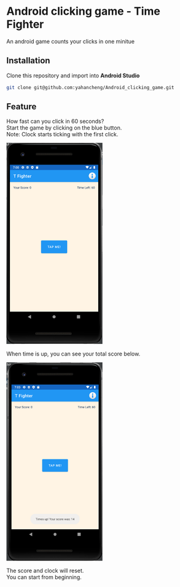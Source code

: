 # Android clicking game - Time Fighter
An android game counts your clicks in one minitue

## Installation
Clone this repository and import into **Android Studio**
```bash
git clone git@github.com:yahancheng/Android_clicking_game.git
```

## Feature
How fast can you click in 60 seconds? <br/>
Start the game by clicking on the blue button.<br/>
Note: Clock starts ticking with the first click.<br/>

<img src="https://github.com/yahancheng/Android_clicking_game/blob/main/main.png" alt="Start by clicking the button" width="250"/>


When time is up, you can see your total score below.

<img src="https://github.com/yahancheng/Android_clicking_game/blob/main/endGame.png" alt="End of game" width="250"/>


The score and clock will reset.<br/>
You can start from beginning.

